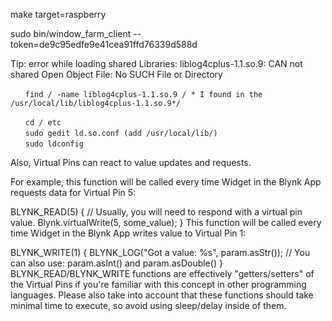 
make target=raspberry

sudo bin/window_farm_client --token=de9c95edfe9e41cea91ffd76339d588d


Tip: error while loading shared Libraries: liblog4cplus-1.1.so.9: CAN not shared Open Object File: No SUCH File or Directory

```
　　find / -name liblog4cplus-1.1.so.9 / * I found in the /usr/local/lib/liblog4cplus-1.1.so.9*/

　　cd / etc 
　　sudo gedit ld.so.conf (add /usr/local/lib/) 
　　sudo ldconfig
```

Also, Virtual Pins can react to value updates and requests.

For example, this function will be called every time Widget in the Blynk App requests data for Virtual Pin 5:

BLYNK_READ(5)
{
  // Usually, you will need to respond with a virtual pin value.
  Blynk.virtualWrite(5, some_value);
}
This function will be called every time Widget in the Blynk App writes value to Virtual Pin 1:

BLYNK_WRITE(1)
{
  BLYNK_LOG("Got a value: %s", param.asStr());
  // You can also use: param.asInt() and param.asDouble()
}
BLYNK_READ/BLYNK_WRITE functions are effectively "getters/setters" of the Virtual Pins if you're familiar with this concept in other programming languages.
Please also take into account that these functions should take minimal time to execute, so avoid using sleep/delay inside of them.